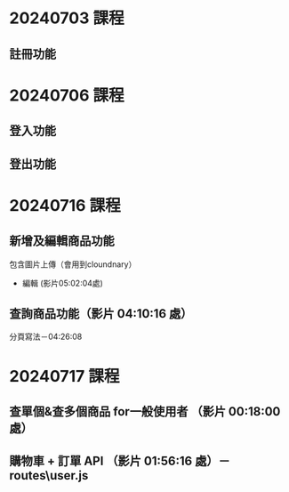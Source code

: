 # 20240703 課程
## 註冊功能

# 20240706 課程
## 登入功能
## 登出功能

# 20240716 課程
## 新增及編輯商品功能
包含圖片上傳（會用到cloundnary）
* 編輯 (影片05:02:04處)

## 查詢商品功能（影片 04:10:16 處）
分頁寫法－04:26:08

# 20240717 課程
## 查單個&查多個商品 for一般使用者 （影片 00:18:00 處）
## 購物車 + 訂單 API （影片 01:56:16 處）－routes\user.js
